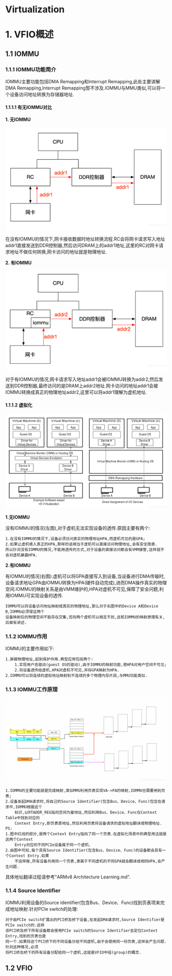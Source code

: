 # Virtualization

# 1. VFIO概述

## 1.1 IOMMU

### 1.1.1 IOMMU功能简介

IOMMU主要功能包括DMA Remapping和Interrupt Remapping,此处主要讲解DMA Remapping,Interrupt Remapping暂不涉及.IOMMU与MMU类似,可以将一个设备访问地址转换为存储器地址.

#### 1.1.1.1 有无IOMMU对比

**1. 无IOMMU**

![](images/non-iommu_dma_access.png)

在没有IOMMU的情况下,网卡接收数据时地址转换流程.RC会将网卡请求写入地址addr1直接发送到DDR控制器,然后访问DRAM上的addr1地址,这里的RC对网卡请求地址不做任何转换,网卡访问的地址就是物理地址.

**2. 有IOMMU**

![](images/with-iommu_dma_access.png)

对于有IOMMU的情况,网卡请求写入地址addr1会被IOMMU转换为addr2,然后发送到DDR控制器,最终访问的是DRAM上addr2地址.网卡访问的地址addr1会被IOMMU转换成真正的物理地址addr2,这里可以将addr1理解为虚机地址.

#### 1.1.1.2 虚拟化

![](images/io_virtualization_with-non_iommu_versus.png)

**1.无IOMMU**

没有IOMMU的情况(左图),对于虚机无法实现设备的透传.原因主要有两个:

	1.在没有IOMMU的情况下,设备必须访问真实的物理地址HPA,而虚机可见的是GPA;
	2.如果让虚机填入真正的HPA,那样的话相当于虚机可以直接访问物理地址,会有安全隐患.
	所以针对没有IOMMU的情况,不能用透传的方式,对于设备的直接访问都会有VMM接管,这样就不会对虚机暴露HPA.

**2.有IOMMU**

有IOMMU的情况(右图).虚机可以将GPA直接写入到设备,当设备进行DMA传输时,设备请求地址GPA由IOMMU转换为HPA(硬件自动完成),进而DMA操作真实的物理空间.IOMMU的映射关系是由VMM维护的,HPA对虚机不可见,保障了安全问题,利用IOMMU可实现设备的透传.

	IOMMU可以将设备访问地址映射成真实的物理地址,那么对于右图中的Device A和Device B,IOMMU必须保证两个
	设备映射后的物理空间不能存在交集,否则两个虚机可以相互干扰,这和IOMMU的映射原理有关,后面有讲述.

### 1.1.2 IOMMU作用

IOMMU的主要作用如下:

	1.屏蔽物理地址,起到保护作用.典型应用包括两个:
		1.实现用户态驱动(guest OS的驱动),由于IOMMU的映射功能,使HPA对用户空间不可见;
		2.将设备透传给虚机,HPA对虚机不可见,并将GPA映射为HPA.
	2.IOMMU可以将连续的虚拟地址映射到不连续的多个物理内存片段,与MMU功能类似.

### 1.1.3 IOMMU工作原理

![](images/iommu_operating_principle.png)

	1.IOMMU的主要功能就是完成映射,类似MMU利用页表实现VA->PA的映射,IOMMU也需要用到页表;
	2.设备发起DMA请求时,将自己的Source Identifier(包含Bus、Device、Func)包含在请求中,IOMMU根据这个
		标识,以RTADDR_REG指向空间为基地址,然后利用Bus、Device、Func在Context Table中找到对应的
		Context Entry,即页表首地址,然后利用页表将设备请求的虚拟地址翻译成物理地址.
	PS:
	1.图中红线的部分,是两个Context Entry指向了同一个页表.在虚拟化场景中的典型用法就是这两个Context
		Entry对应的不同PCIe设备属于同一个虚机.
	2.由图中可知,每个具有Source Identifier(包含Bus、Device、Func)的设备都会具有一个Context Entry.如果
		不这样做,所有设备共用同一个页表,隶属于不同虚机的不同GPA就会翻译成相同HPA,会产生问题.

具体地址翻译过程请参考"ARMv8 Architecture Learning.md".

### 1.1.4 Source Identifier

IOMMU利用设备的Source Identifier(包含Bus、Device、Func)找到页表项来完成地址映射.针对PCIe switch的处理:

	对于由PCIe switch扩展出的PCI桥及桥下设备,在发起DMA请求时,Source Identifier是PCIe switch的.这样
	该PCI桥及桥下所有设备都会使用PCIe switch的Source Identifier去定位Context Entry,找到的页表也是
	同一个.如果将这个PCI桥下的不同设备分给不同虚机,由于会使用同一份页表,这样会产生问题.针对这种情况,必须
	将PCI桥及桥下的所有设备分配给同一个虚机,这就是VFIO中组(group)的概念.

## 1.2 VFIO

